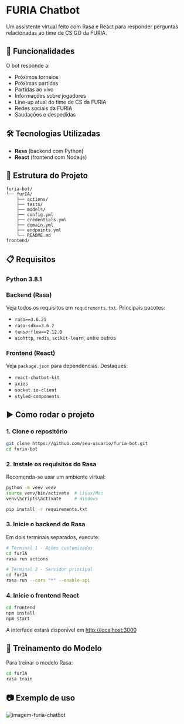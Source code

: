# FURIA Chatbot

Um assistente virtual feito com Rasa e React para responder perguntas relacionadas ao time de CS:GO da FURIA.

## 📌 Funcionalidades

O bot responde a:

- Próximos torneios
- Próximas partidas
- Partidas ao vivo
- Informações sobre jogadores
- Line-up atual do time de CS da FURIA
- Redes sociais da FURIA
- Saudações e despedidas

## 🛠️ Tecnologias Utilizadas

- **Rasa** (backend com Python)
- **React** (frontend com Node.js)

## 📁 Estrutura do Projeto

```
furia-bot/
└── furIA/                
    ├── actions/          
    ├── tests/           
    ├── models/           
    ├── config.yml        
    ├── credentials.yml   
    ├── domain.yml        
    ├── endpoints.yml    
    └── README.md
frontend/                 
```

## 📋 Requisitos

### Python **3.8.1**

### Backend (Rasa)

Veja todos os requisitos em `requirements.txt`. Principais pacotes:

- `rasa==3.6.21`
- `rasa-sdk==3.6.2`
- `tensorflow==2.12.0`
- `aiohttp`, `redis`, `scikit-learn`, entre outros

### Frontend (React)

Veja `package.json` para dependências. Destaques:

- `react-chatbot-kit`
- `axios`
- `socket.io-client`
- `styled-components`

## ▶️ Como rodar o projeto

### 1. Clone o repositório

```bash
git clone https://github.com/seu-usuario/furia-bot.git
cd furia-bot
```

### 2. Instale os requisitos do Rasa

Recomenda-se usar um ambiente virtual:

```bash
python -m venv venv
source venv/bin/activate  # Linux/Mac
venv\Scripts\activate     # Windows

pip install -r requirements.txt
```

### 3. Inicie o backend do Rasa

Em dois terminais separados, execute:

```bash
# Terminal 1 - Ações customizadas
cd furIA
rasa run actions
```

```bash
# Terminal 2 - Servidor principal
cd furIA
rasa run --cors "*" --enable-api
```

### 4. Inicie o frontend React

```bash
cd frontend
npm install
npm start
```

A interface estará disponível em [http://localhost:3000](http://localhost:3000)

## 🧠 Treinamento do Modelo

Para treinar o modelo Rasa:

```bash
cd furIA
rasa train
```

## 📷 Exemplo de uso

![imagem-furia-chatbot](https://github.com/user-attachments/assets/92431233-6994-4ab5-b596-0a0287697b76)

